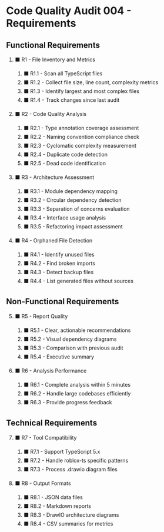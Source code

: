 # Code Quality Audit 004 - Requirements

## Functional Requirements

1. ⬛ R1 - File Inventory and Metrics
   1. ⬛ R1.1 - Scan all TypeScript files
   2. ⬛ R1.2 - Collect file size, line count, complexity metrics
   3. ⬛ R1.3 - Identify largest and most complex files
   4. ⬛ R1.4 - Track changes since last audit

2. ⬛ R2 - Code Quality Analysis
   1. ⬛ R2.1 - Type annotation coverage assessment
   2. ⬛ R2.2 - Naming convention compliance check
   3. ⬛ R2.3 - Cyclomatic complexity measurement
   4. ⬛ R2.4 - Duplicate code detection
   5. ⬛ R2.5 - Dead code identification

3. ⬛ R3 - Architecture Assessment
   1. ⬛ R3.1 - Module dependency mapping
   2. ⬛ R3.2 - Circular dependency detection
   3. ⬛ R3.3 - Separation of concerns evaluation
   4. ⬛ R3.4 - Interface usage analysis
   5. ⬛ R3.5 - Refactoring impact assessment

4. ⬛ R4 - Orphaned File Detection
   1. ⬛ R4.1 - Identify unused files
   2. ⬛ R4.2 - Find broken imports
   3. ⬛ R4.3 - Detect backup files
   4. ⬛ R4.4 - List generated files without sources

## Non-Functional Requirements

5. ⬛ R5 - Report Quality
   1. ⬛ R5.1 - Clear, actionable recommendations
   2. ⬛ R5.2 - Visual dependency diagrams
   3. ⬛ R5.3 - Comparison with previous audit
   4. ⬛ R5.4 - Executive summary

6. ⬛ R6 - Analysis Performance
   1. ⬛ R6.1 - Complete analysis within 5 minutes
   2. ⬛ R6.2 - Handle large codebases efficiently
   3. ⬛ R6.3 - Provide progress feedback

## Technical Requirements

7. ⬛ R7 - Tool Compatibility
   1. ⬛ R7.1 - Support TypeScript 5.x
   2. ⬛ R7.2 - Handle roblox-ts specific patterns
   3. ⬛ R7.3 - Process .drawio diagram files

8. ⬛ R8 - Output Formats
   1. ⬛ R8.1 - JSON data files
   2. ⬛ R8.2 - Markdown reports
   3. ⬛ R8.3 - DrawIO architecture diagrams
   4. ⬛ R8.4 - CSV summaries for metrics